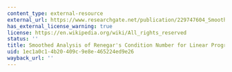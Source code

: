 ```yaml
---
content_type: external-resource
external_url: https://www.researchgate.net/publication/229747604_Smoothed_analysis_of_some_condition_numbers
has_external_license_warning: true
license: https://en.wikipedia.org/wiki/All_rights_reserved
status: ''
title: Smoothed Analysis of Renegar's Condition Number for Linear Programming
uid: 1ec1a0c1-4b20-409c-9e8e-465224ed9e26
wayback_url: ''
---
```

